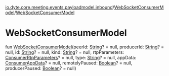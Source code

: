 [io.dyte.core.meeting.events.payloadmodel.inbound](../index.md)/[WebSocketConsumerModel](index.md)/[WebSocketConsumerModel](-web-socket-consumer-model.md)

# WebSocketConsumerModel


fun [WebSocketConsumerModel](-web-socket-consumer-model.md)(peerId: [String](https://kotlinlang.org/api/latest/jvm/stdlib/kotlin/-string/index.html)? = null, producerId: [String](https://kotlinlang.org/api/latest/jvm/stdlib/kotlin/-string/index.html)? = null, id: [String](https://kotlinlang.org/api/latest/jvm/stdlib/kotlin/-string/index.html)? = null, kind: [String](https://kotlinlang.org/api/latest/jvm/stdlib/kotlin/-string/index.html)? = null, rtpParameters: [ConsumerRtpParameters](../-consumer-rtp-parameters/index.md)? = null, type: [String](https://kotlinlang.org/api/latest/jvm/stdlib/kotlin/-string/index.html)? = null, appData: [ConsumerAppData](../-consumer-app-data/index.md)? = null, remotelyPaused: [Boolean](https://kotlinlang.org/api/latest/jvm/stdlib/kotlin/-boolean/index.html)? = null, producerPaused: [Boolean](https://kotlinlang.org/api/latest/jvm/stdlib/kotlin/-boolean/index.html)? = null)
